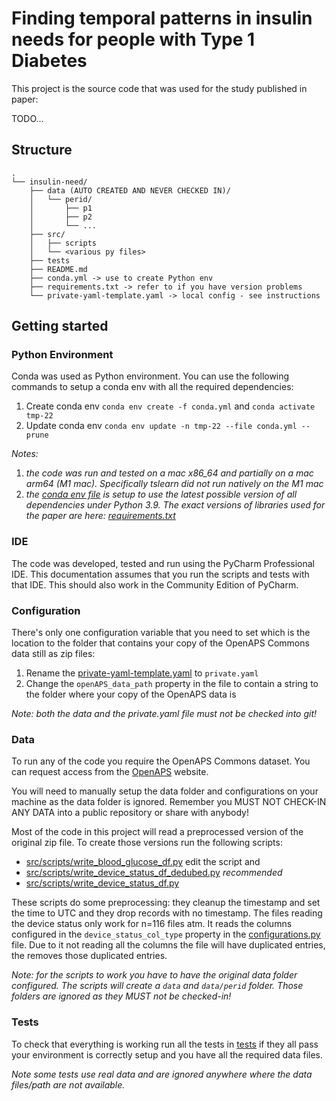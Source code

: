 # Finding temporal patterns in insulin needs for people with Type 1 Diabetes

This project is the source code that was used for the study published in paper:

TODO...

## Structure
```
.
└── insulin-need/
    ├── data (AUTO CREATED AND NEVER CHECKED IN)/
    │   └── perid/
    │       ├── p1
    │       ├── p2
    │       └── ...
    ├── src/
    │   ├── scripts
    │   └── <various py files>
    ├── tests
    ├── README.md
    ├── conda.yml -> use to create Python env
    ├── requirements.txt -> refer to if you have version problems
    └── private-yaml-template.yaml -> local config - see instructions
```

## Getting started

### Python Environment

Conda was used as Python environment. You can use the following commands to setup a conda env with all the required dependencies:

1. Create conda env ```conda env create -f conda.yml``` and ```conda activate tmp-22```
2. Update conda env ```conda env update -n tmp-22 --file conda.yml --prune```

*Notes:*
1. *the code was run and tested on a mac x86_64 and partially on a mac arm64 (M1 mac). Specifically tslearn did not run natively on the M1 mac* 
2. *the [conda env file](conda.yml) is setup to use the latest possible version of all dependencies under Python 3.9. The exact versions of libraries used for the paper are here: [requirements.txt](/requirements.txt)*

### IDE
The code was developed, tested and run using the PyCharm Professional IDE. 
This documentation assumes that you run the scripts and tests with that IDE. 
This should also work in the Community Edition of PyCharm.

### Configuration

There's only one configuration variable that you need to set which is the location to the folder that contains your copy
of the OpenAPS Commons data still as zip files:

1. Rename the [private-yaml-template.yaml](private-yaml-template.yaml)  to ```private.yaml```
2. Change the ```openAPS_data_path``` property in the file to contain a string to the folder where your copy of the OpenAPS data is

*Note: both the data and the private.yaml file must not be checked into git!*

### Data
To run any of the code you require the OpenAPS Commons dataset. 
You can request access from the [OpenAPS](https://openaps.org/outcomes/data-commons/) website.

You will need to manually setup the data folder and configurations on your machine as the data folder is ignored. 
Remember you MUST NOT CHECK-IN ANY DATA into a public repository or share with anybody!

Most of the code in this project will read a preprocessed version of the original zip file.
To create those versions run the following scripts:

- [src/scripts/write_blood_glucose_df.py](src/scripts/write_blood_glucose_df.py) edit the script and 
- [src/scripts/write_device_status_df_dedubed.py](src/scripts/write_device_status_df_dedubed.py) *recommended*
- [src/scripts/write_device_status_df.py](src/scripts/write_device_status_df.py)

These scripts do some preprocessing: they cleanup the timestamp and set the time to UTC and they drop records with no 
timestamp. 
The files reading the device status only work for n=116 files atm.
It reads the columns configured in the ```device_status_col_type``` property in the 
[configurations.py](/src/configurations.py) file.
Due to it not reading all the columns the file will have duplicated entries, the [](src/scripts/write_device_status_df_dedubed.py)
removes those duplicated entries.

*Note: for the scripts to work you have to have the original data folder configured. 
The scripts will create a ```data```  and ```data/perid``` folder.
Those folders are ignored as they MUST not be checked-in!*

### Tests
To check that everything is working run all the tests in [tests](/tests) if they all pass your environment is correctly setup
and you have all the required data files.

*Note some tests use real data and are ignored anywhere where the data files/path are not available.*




